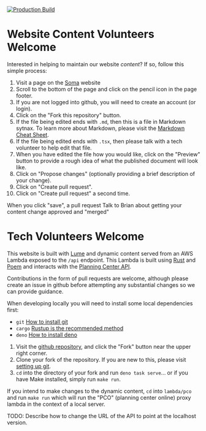 [![Production Build](https://github.com/brimworks/somaeastside.org/actions/workflows/prod-build.yml/badge.svg)](https://github.com/brimworks/somaeastside.org/actions/workflows/prod-build.yml)

# Website Content Volunteers Welcome

Interested in helping to maintain our website *content*? If so, follow this simple process:

1. Visit a page on the [Soma](http://soma.brimworks.com) website
2. Scroll to the bottom of the page and click on the pencil icon in the page footer.
3. If you are not logged into github, you will need to create an account (or login).
4. Click on the "Fork this repository" button.
5. If the file being edited ends with `.md`, then this is a file in Markdown sytnax.
   To learn more about Markdown, please visit the [Markdown Cheat Sheet](https://www.markdownguide.org/cheat-sheet/).
6. If the file being edited ends with `.tsx`, then please talk with a tech volunteer
   to help edit that file.
7. When you have edited the file how you would like, click on the "Preview" button to
   provide a rough idea of what the published document will look like.
8. Click on "Propose changes" (optionally providing a brief description of your change).
9. Click on "Create pull request".
10. Click on "Create pull request" a second time.


When you click "save", a pull request
Talk to Brian about getting your content change approved and "merged"

# Tech Volunteers Welcome

This website is built with [Lume](https://lume.land/docs/overview/about-lume/) and dynamic content served
from an AWS Lambda exposed to the `/api` endpoint. This Lambda is built using [Rust](https://rustup.rs/)
and [Poem](https://docs.rs/poem) and interacts with the
[Planning Center API](https://developer.planning.center/docs/#/overview/).

Contributions in the form of pull requests are welcome, although please create an issue in github
before attempting any substantial changes so we can provide guidance.

When developing locally you will need to install some local dependencies first:

* `git` [How to install git](https://github.com/git-guides/install-git)
* `cargo` [Rustup is the recommended method](https://rustup.rs/)
* `deno` [How to install deno](https://docs.deno.com/runtime/manual/getting_started/installation)

1. Visit the [github repository](https://github.com/brimworks/somaeastside.org), and click the "Fork" button near the upper right corner.
2. Clone your fork of the repository. If you are new to this, please visit [setting up git](https://docs.github.com/en/get-started/getting-started-with-git/set-up-git).
3. `cd` into the directory of your fork and run `deno task serve`... or if you have Make installed, simply run `make run`.

If you intend to make changes to the dynamic content, `cd` into `lambda/pco` and run `make run` which will run the "PCO" (planning center online)
proxy lambda in the context of a local server.

TODO: Describe how to change the URL of the API to point at the localhost version.

